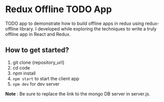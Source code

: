 # Redux Offline TODO App

TODO app to demonstrate how to build offline apps in redux using redux-offline library. I developed while exploring the techniques to write a truly offline app in React and Redux.

## How to get started?

1. git clone {repository_url}
1. cd code
1. npm install
1. `npm start` to start the client app
1. `npm dev` for dev server 

**Note** : Be sure to replace the link to the mongo DB server in server.js.